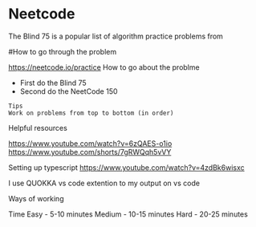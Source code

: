 # Neetcode

The Blind 75 is a popular list of algorithm practice problems from

#How to go through the problem

https://neetcode.io/practice
How to go about the problme

- First do the Blind 75
- Second do the NeetCode 150

```
Tips
Work on problems from top to bottom (in order)
```

Helpful resources

https://www.youtube.com/watch?v=6zQAES-o1io
https://www.youtube.com/shorts/7gRWQqh5vVY

Setting up typescript
https://www.youtube.com/watch?v=4zdBk6wisxc


I use QUOKKA  vs code extention to my output on vs code


Ways of working 

Time
Easy - 5-10 minutes 
Medium - 10-15 minutes 
Hard - 20-25 minutes 

